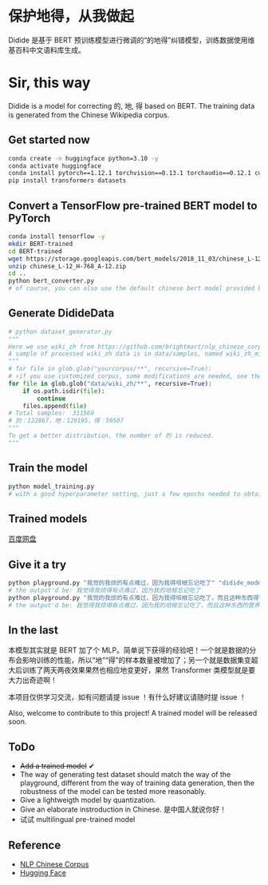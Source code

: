 # 保护地得，从我做起
Didide 是基于 BERT 预训练模型进行微调的“的地得”纠错模型，训练数据使用维基百科中文语料库生成。
# Sir, this way
Didide is a model for correcting 的, 地, 得 based on BERT. The training data is generated from the Chinese Wikipedia corpus.
## Get started now
```bash
conda create -n huggingface python=3.10 -y
conda activate huggingface
conda install pytorch==1.12.1 torchvision==0.13.1 torchaudio==0.12.1 cudatoolkit=11.3 -c pytorch -y
pip install transformers datasets
```
## Convert a TensorFlow pre-trained BERT model to PyTorch
```bash
conda install tensorflow -y
mkdir BERT-trained
cd BERT-trained
wget https://storage.googleapis.com/bert_models/2018_11_03/chinese_L-12_H-768_A-12.zip
unzip chinese_L-12_H-768_A-12.zip
cd ..
python bert_converter.py
# of course, you can also use the default chinese bert model provided by huggingface which may be better
```
## Generate DidideData
```python
# python dataset_generator.py
"""
Here we use wiki_zh from https://github.com/brightmart/nlp_chinese_corpus
A sample of processed wiki_zh data is in data/samples, named wiki_zh_mini.pkl which contains a list generated by the script.
"""
# for file in glob.glob("yourcorpus/**", recursive=True):
# ↑if you use customized corpus, some modifications are needed, see the easy-to-read script for details.
for file in glob.glob("data/wiki_zh/**", recursive=True):
    if os.path.isdir(file):
        continue
    files.append(file)
# Total samples:  311569
# 的：122867，地：129195，得：59507
"""
To get a better distribution, the number of 的 is reduced.
"""
```
## Train the model
```bash
python model_training.py
# with a good hyperparameter setting, just a few epochs needed to obtain a good accuracy on test set like about 96%.
```
## Trained models
[百度网盘](https://pan.baidu.com/s/1jlt3Nzjr6kUGn58N9tSErg?pwd=ddde)

## Give it a try
```bash
python playground.py "我觉的我烦的有点难过，因为我得培根忘记吃了" "didide_model.pt"
# the output'd be: 我觉得我烦得有点难过，因为我的培根忘记吃了
python playground.py "我觉的我烦的有点难过，因为我得培根忘记吃了，而且这种东西得营养一般般，但是好吃的哟！我天天早上开心的享受它的味道，开心的受不鸟哩！我咔咔的吃，吃的要满嘴流油 ，哈哈哈，痛快放肆的吃" "didide_model.pt"
# the output'd be: 我觉得我烦得有点难过，因为我的培根忘记吃了，而且这种东西的营养一般般，但是好吃的哟！我天天早上开心地享受它的味道，开心得受不鸟哩！我咔咔地吃，吃得要满嘴流油，哈哈哈，痛快放肆地吃
```
## In the last
本模型其实就是 BERT 加了个 MLP。简单说下获得的经验吧！一个就是数据的分布会影响训练的性能，所以“地”“得”的样本数量被增加了；另一个就是数据集变超大后训练了两天两夜效果果然也相应地变更好，果然 Transformer 类模型就是要大力出奇迹啊！

本项目仅供学习交流，如有问题请提 issue ！有什么好建议请随时提 issue ！

Also, welcome to contribute to this project! A trained model will be released soon.
## ToDo
- ~~Add a trained model~~ ✔
- The way of generating test dataset should match the way of the playground, different from the way of training data generation, then the robustness of the model can be tested more reasonably.
- Give a lightweigth model by quantization.
- Give an elaborate instroduction in Chinese. 是中国人就说你好！
- 试试 multilingual pre-trained model
## Reference
- [NLP Chinese Corpus](https://github.com/brightmart/nlp_chinese_corpus)
- [Hugging Face](https://huggingface.co/transformers/quicktour.html)

